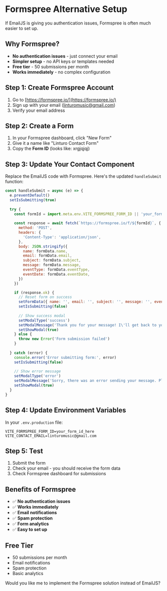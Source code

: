 # Formspree Alternative Setup

If EmailJS is giving you authentication issues, Formspree is often much easier to set up.

## Why Formspree?

- **No authentication issues** - just connect your email
- **Simpler setup** - no API keys or templates needed
- **Free tier** - 50 submissions per month
- **Works immediately** - no complex configuration

## Step 1: Create Formspree Account

1. Go to [https://formspree.io/](https://formspree.io/)
2. Sign up with your email (linturomusic@gmail.com)
3. Verify your email address

## Step 2: Create a Form

1. In your Formspree dashboard, click "New Form"
2. Give it a name like "Linturo Contact Form"
3. Copy the **Form ID** (looks like: xrgjqjqj)

## Step 3: Update Your Contact Component

Replace the EmailJS code with Formspree. Here's the updated `handleSubmit` function:

```javascript
const handleSubmit = async (e) => {
  e.preventDefault()
  setIsSubmitting(true)
  
  try {
    const formId = import.meta.env.VITE_FORMSPREE_FORM_ID || 'your_form_id'
    
    const response = await fetch(`https://formspree.io/f/${formId}`, {
      method: 'POST',
      headers: {
        'Content-Type': 'application/json',
      },
      body: JSON.stringify({
        name: formData.name,
        email: formData.email,
        subject: formData.subject,
        message: formData.message,
        eventType: formData.eventType,
        eventDate: formData.eventDate,
      })
    })

    if (response.ok) {
      // Reset form on success
      setFormData({ name: '', email: '', subject: '', message: '', eventType: '', eventDate: '' })
      setIsSubmitting(false)
      
      // Show success modal
      setModalType('success')
      setModalMessage('Thank you for your message! I\'ll get back to you soon.')
      setShowModal(true)
    } else {
      throw new Error('Form submission failed')
    }
    
  } catch (error) {
    console.error('Error submitting form:', error)
    setIsSubmitting(false)
    
    // Show error message
    setModalType('error')
    setModalMessage('Sorry, there was an error sending your message. Please try again or email me directly at ' + config.CONTACT_EMAIL)
    setShowModal(true)
  }
}
```

## Step 4: Update Environment Variables

In your `.env.production` file:

```env
VITE_FORMSPREE_FORM_ID=your_form_id_here
VITE_CONTACT_EMAIL=linturomusic@gmail.com
```

## Step 5: Test

1. Submit the form
2. Check your email - you should receive the form data
3. Check Formspree dashboard for submissions

## Benefits of Formspree

- ✅ **No authentication issues**
- ✅ **Works immediately**
- ✅ **Email notifications**
- ✅ **Spam protection**
- ✅ **Form analytics**
- ✅ **Easy to set up**

## Free Tier

- 50 submissions per month
- Email notifications
- Spam protection
- Basic analytics

Would you like me to implement the Formspree solution instead of EmailJS? 